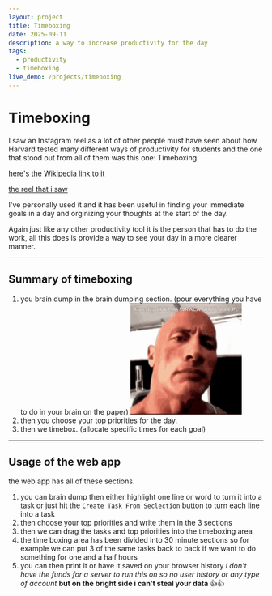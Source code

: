 ```yaml
---
layout: project
title: Timeboxing
date: 2025-09-11
description: a way to increase productivity for the day
tags:
  - productivity
  - timeboxing
live_demo: /projects/timeboxing
---
```

# Timeboxing
I saw an Instagram reel as a lot of other people must have seen about how Harvard tested many different ways of productivity for students and the one that stood out from all of them was this one: Timeboxing.


[here's the Wikipedia link to it](https://en.wikipedia.org/wiki/Timeboxing)


[the reel that i saw](https://www.youtube.com/watch?v=GBXpSr1TXgk)

I've personally used it and it has been useful in finding your immediate goals in a day and orginizing your thoughts at the start of the day.

Again just like any other productivity tool it is the person that has to do the work, all this does is provide a way to see your day in a more clearer manner.

---
## Summary of timeboxing
1. you brain dump in the brain dumping section. (pour everything you have to do in your brain on the paper)
   ![](/assets/images/chemia-granko.gif)
2. then you choose your top priorities for the day.
3. then we timebox. (allocate specific times for each goal)

---
## Usage of the web app
the web app has all of these sections.
1. you can brain dump then either highlight one line or word to turn it into a task or just hit the `Create Task From Seclection` button to turn each line into a task
2. then choose your top priorities and write them in the 3 sections
3. then we can drag the tasks and top priorities into the timeboxing area 
4. the time boxing area has been divided into 30 minute sections so for example we can put 3 of the same tasks back to back if we want to do something for one and a half hours
5. you can then print it or have it saved on your browser history
*i don't have the funds for a server to run this on so no user history or any type of account*
**but on the bright side i can't steal your data** 👍👍
